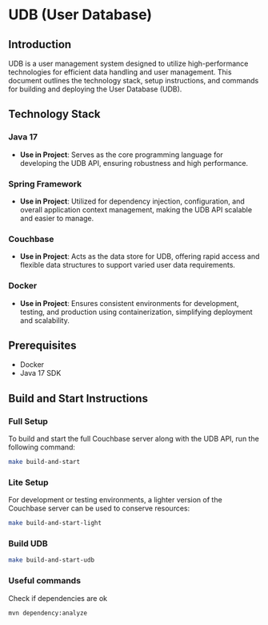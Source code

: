 # UDB (User Database)

## Introduction
UDB is a user management system designed to utilize high-performance technologies for efficient data handling and user management. This document outlines the technology stack, setup instructions, and commands for building and deploying the User Database (UDB).

## Technology Stack

### Java 17
- **Use in Project**: Serves as the core programming language for developing the UDB API, ensuring robustness and high performance.

### Spring Framework
- **Use in Project**: Utilized for dependency injection, configuration, and overall application context management, making the UDB API scalable and easier to manage.

### Couchbase
- **Use in Project**: Acts as the data store for UDB, offering rapid access and flexible data structures to support varied user data requirements.

### Docker
- **Use in Project**: Ensures consistent environments for development, testing, and production using containerization, simplifying deployment and scalability.

## Prerequisites
- Docker
- Java 17 SDK

## Build and Start Instructions 

### Full Setup
To build and start the full Couchbase server along with the UDB API, run the following command:
```bash
make build-and-start
```

### Lite Setup
For development or testing environments, a lighter version of the Couchbase server can be used to conserve resources:
```bash
make build-and-start-light
```

### Build UDB
```bash
make build-and-start-udb
```

### Useful commands
Check if dependencies are ok
```bash
mvn dependency:analyze
```